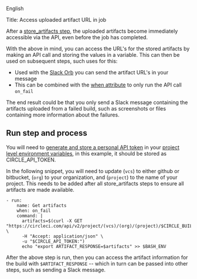 English

Title: Access uploaded artifact URL in job

After a [store_artifacts step](https://circleci.com/docs/2.0/configuration-reference/#store_artifacts), the uploaded artifacts become immediately accessible via the API, even before the job has completed.

With the above in mind, you can access the URL's for the stored artifacts by making an API call and storing the values in a variable. This can then be used on subsequent steps, such uses for this:

- Used with the [Slack Orb](https://circleci.com/orbs/registry/orb/circleci/slack) you can send the artifact URL's in your message
- This can be combined with the [when attribute](https://circleci.com/docs/2.0/configuration-reference/#the-when-attribute) to only run the API call `on_fail`

The end result could be that you only send a Slack message containing the artifacts uploaded from a failed build, such as screenshots or files containing more information about the failures.

## Run step and process

You will need to [generate and store a personal API token](https://circleci.com/docs/2.0/managing-api-tokens/#creating-a-personal-api-token) in your [project level environment variables](https://circleci.com/docs/2.0/env-vars/#setting-an-environment-variable-in-a-project), in this example, it should be stored as CIRCLE_API_TOKEN.

In the following snippet, you will need to update (`vcs`) to either github or bitbucket, (`org`) to your organization, and (`project`) to the name of your project. This needs to be added after all store_artifacts steps to ensure all artifacts are made available.

```
- run:
    name: Get artifacts
    when: on_fail
    command: |
      artifacts=$(curl -X GET "https://circleci.com/api/v2/project/(vcs)/(org)/(project)/$CIRCLE_BUILD_NUM/artifacts" \
      -H "Accept: application/json" \
      -u "$CIRCLE_API_TOKEN:")
      echo "export ARTIFACT_RESPONSE=$artifacts" >> $BASH_ENV
```

After the above step is run, then you can access the artifact information for the build with `$ARTIFACT_RESPONSE` -- which in turn can be passed into other steps, such as sending a Slack message.
